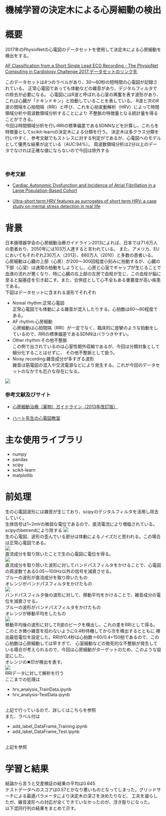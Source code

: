# 機械学習の決定木による心房細動の検出
<html lang="JP">
<h1>概要</h1>
  <p>2017年のPhysioNetの心電図のデータセットを使用して決定木による心房細動を検出をする。</p>
  <a href="https://physionet.org/content/challenge-2017/1.0.0/" target="_blank">AF Classification from a Short Single Lead ECG Recording - The PhysioNet Computing in Cardiology Challenge 2017:データセットのリンク先</a>
  <p>このデータセットは4つのラベルがあり、30〜60秒の短時間の心電図が記録されている。
  正常心電図であっても体動などの雑音があり、デジタルフィルタでの除去が必要になる。
  心電図にはR波と呼ばれる心室の興奮を表す波形があり、これは心臓が「ドキンドキン」と拍動していることを表している。
  R波と次のR波の間隔を心拍間隔（RRI）と呼び、これを心拍変動解析（HRV）によって時間領域分析や周波数領域分析することにより
  不整脈の特徴量となる統計量を得ることができる。
  <br>
  今回は時間領域分析を行いRRIの標準偏差であるSDNNなどを計算し、これらを特徴量としてscikit-learnの決定木による分類を行う。
    決定木は多クラス分類を行いやすく、参考文献でもストレスに対する判定がであるが、心電図へのモデルとして優秀な結果が出ている（AUC:94%）。
  周波数領域分析は2分以上のデータでなければ正確な値にならないので今回は除外する</p>
  <br>
  <h3>参考文献</h3>
  <ul>
  <li><a href="https://www.ncbi.nlm.nih.gov/pmc/articles/PMC5260487/" target="_blank">Cardiac Autonomic Dysfunction and Incidence of Atrial Fibrillation in a Large Population-Based Cohort</a></li>
  <br>
  <li><a href="https://www.ncbi.nlm.nih.gov/pmc/articles/PMC6335694/" target="_blank">Ultra-short term HRV features as surrogates of short term HRV: a case study on mental stress detection in real life</a></li>
  </ul>
  
<h1>背景</h1>
  <p>日本循環器学会の心房細動治療ガイドライン2013によれば、日本では71.6万人の患者おり、2050年には103万人達すると言われている。
  また、アメリカ、EUにおいてもそれぞれ230万人（2013）、880万人（2010）と多数の患者いる。
  <br>
  心房細動は心臓の上部（心房）が200〜300回程度小刻みに拍動するが、心臓の下部（心室）は通常の拍動をしようとし、心房と心室でギャップが生じることで血液の流れが悪くなり、特に心臓の左上部の左房で血栓が生じ、この血栓が脳に至ると脳塞症を引き起こす。また、合併症として心不全もある重要度が高い疾患である。
  <br>
  下図はデータセットに含まれる波形でそれぞれ
  <ul>
    <li>Nomal rhythm:正常心電図
    <br>
    正常心電図でも体動による雑音が混入したりする。心拍数は60〜80程度である。
    </li>
    <li>AF rhythm:心房細動
    <br>
    心房細動は心拍間隔（RRI）が一定でなく、臨床的に痙攣のような拍動をしているので、RRIの標準偏差であるSDNNはバラつきやすい。
    </li>
    <li>Other rhythm:その他不整脈
    <br>
    この例で出されているのは心室性期外収縮であるが、今回は分類対象として細分化することはせずに、
    その他不整脈として扱う。</li>
    <li>Noisy recording:雑音成分が多すぎる波形
    <br>
    雑音は筋電図の混入や交流電源などにより発生する。これが今回のデータセットのなかでも厄介な存在になる。
    </li>
  </ul>
  </p>
  <img src='./images/example_waveforms.svg'>
  <h3>参考文献及びサイト</h3>
  <ul>
  <li><a href="https://www.j-circ.or.jp/old/guideline/pdf/JCS2013_inoue_h.pdf" target="_blank">心房細動治療（薬物）ガイドライン（2013年改訂版）</a></li>
  <br>
  <li><a href="https://www.cardiac.jp/view.php?lang=ja&target=af_af.xml" target="_blank">ハート先生の心電図教室</a>    </li>
  </ul>

<h1>主な使用ライブラリ</h1>
  <ul>
    <li>numpy</li>
    <li>pandas</li>
    <li>scipy</li>
    <li>scikit-learn</li>
    <li>matplotlib</li>
  </ul>

<h1>前処理</h1>
  <p>生の心電図波形には雑音が生じており、scipyのデジタルフィルタを活用し除去していく。
  <br>
  生体信号は1~2mVの微弱な電位であるので、直流電流により増幅されている。
  scipyのbetrendにより除する
  <img src='./images/pure.png'>
  <br>
  生の心電図、波形の歪んでいる部分は体動によるノイズだと思われる。この場合は正常心電図である。
  <br>
  <img src='./images/detrend.png'>
  <br>
  直流成分を取り除いたことで生の心電図に電位を得る。
  <br>
  <img src='./images/detrend&bandpass.png'>
  <br>
  直流成分を取り除いた波形に対してバンドパスフィルタをかけることで、心電図の周波数である0.05〜100Hz以外の信号を減衰させる。
  <br>
  ブルーの波形が直流成分を取り除いたもの
  <br>
  オレンジがバンドパスフィルタをかけたもの
  <br>
  <img src='./images/bandpass&moving_average.png'>
  <br>
  バンドパスフィルタ後の波形に対して、移動平均をかけることで、雑音成分の電位を減衰させる。
  <br>
  ブルーの波形がバンドパスフィルタをかけたもの
  <br>
  オレンジが移動平均をしたもの
  <br>
  <img src='./images/findRRI.png'>
  <br>
  移動平均後の波形に対してR波のピークを検出し、これの差をRRIとして得る。
  <br>
  このとき微小雑音を拾わないように0.4秒待機してから次を検出するとともに
  検出最低電位を設定した。RRIが0.4秒は心拍数＝60/0.4=150拍であるので、この心拍数は心房細動しては早すぎて、
  心室細動などの致死的な不整脈が発生している場合が考えられるので、今回は心房細動がターゲットのため、このような設定にした。
  <br>
  オレンジの✖印が検出を表す。
  <br>
  <img src='./images/RRI.png'>
  <br>
  RRIデータに対して解析を行う
  <br>
  ここまでの処理は
  <ul>
    <li>hrv_analysis_TrainData.ipynb</li>
    <li>hrv_analysis-TestData.ipynb</li>
  </ul>
  <br>
  上記で行っているので、詳しくはこちらを参照
  <br>
  また、ラベル付は
  <br>
  <ul>
    <li>add_label_DataFrame_Training.ipynb</li>
    <li>add_label_DataFrame_Test.ipynb</li>
  </ul>
  <br>
  上記を参照
  </p>
  
<h1>学習と結果</h1>
  <p>結論から言うと交差検証の結果の平均は0.645
  <br>
  テストデータへのスコアは0.57とかなり悪いものとなってしまった。グリッドサーチによる最適パラメータにより決定木の深さを決めたりなど、
工夫を凝らしたが、雑音波形への対応が全くできていなかったのが、浮き彫りになった。
  <br>
  以下混同行列の結果をまとめて示す。

  </p>
